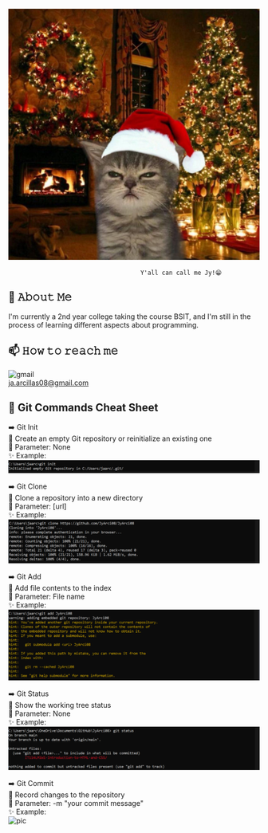 ![pic](catto.jpg)

                                         Y'all can call me Jy!😁

## 📖 𝙰𝚋𝚘𝚞𝚝 𝙼𝚎
I'm currently a 2nd year college taking the course BSIT, and I'm still in the process of learning different aspects about programming. 

## 📫 𝙷𝚘𝚠 𝚝𝚘 𝚛𝚎𝚊𝚌𝚑 𝚖𝚎
![gmail](https://img.shields.io/badge/Gmail-D14836?style=for-the-badge&logo=gmail&logoColor=white)  
ja.arcillas08@gmail.com

## 📝 Git Commands Cheat Sheet
➡️ Git Init  
📌 Create an empty Git repository or reinitialize an existing one  
🎲 Parameter: None  
✨ Example:  
![pic](gitinit.png)

➡️ Git Clone  
📌 Clone a repository into a new directory  
🎲 Parameter: [url]  
✨ Example:  
![pic](gitclone.png)


➡️ Git Add  
📌 Add file contents to the index  
🎲 Parameter: File name  
✨ Example:    
![pic](gitadd.png)


➡️ Git Status  
📌 Show the working tree status  
🎲 Parameter: None  
✨ Example:    
![pic](gitstatus.png)


➡️ Git Commit  
📌 Record changes to the repository  
🎲 Parameter: -m "your commit message"  
✨ Example:    
![pic](gitcommit.png)
